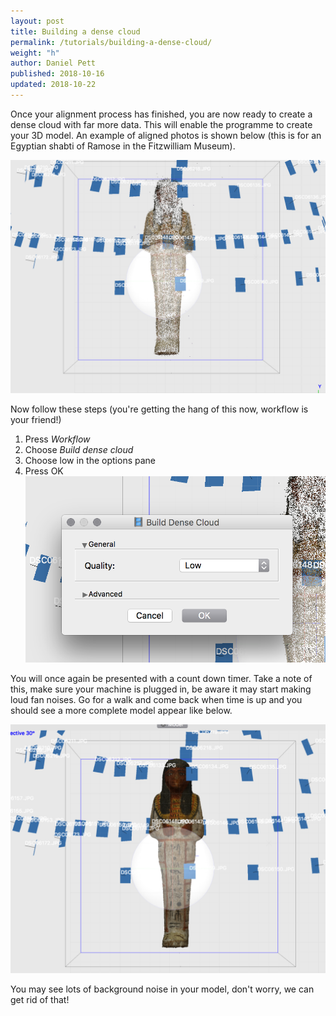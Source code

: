 ```yaml
---
layout: post
title: Building a dense cloud
permalink: /tutorials/building-a-dense-cloud/
weight: "h"
author: Daniel Pett
published: 2018-10-16
updated: 2018-10-22
---
```


Once your alignment process has finished, you are now ready to create a dense cloud with far more data. This will enable the programme to create your 3D model. An example of aligned photos is shown below (this is for an Egyptian shabti of Ramose in the Fitzwilliam Museum).

![The photoscan window](/images/ramoseSparse.jpg "Photoscan interface window")

Now follow these steps (you're getting the hang of this now, workflow is your friend!)

1. Press *Workflow* 
2. Choose *Build dense cloud*
3. Choose low in the options pane
4. Press OK
![The photoscan window](/images/dense.jpg "Photoscan interface window")

You will once again be presented with a count down timer. Take a note of this, make sure your machine is plugged in, be aware it may start making loud fan noises. Go for a walk and come back when time is up and you should see a more complete model appear like below.

![The photoscan window](/images/ramoseDense.jpg "Photoscan interface window")

You may see lots of background noise in your model, don't worry, we can get rid of that!
